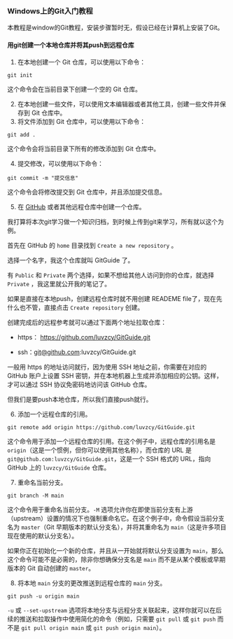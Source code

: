 

### Windows上的Git入门教程

本教程是window的Git教程，安装步骤暂时无，假设已经在计算机上安装了Git。

#### 用git创建一个本地仓库并将其push到远程仓库

1. 在本地创建一个 Git 仓库，可以使用以下命令：

```
git init
```

这个命令会在当前目录下创建一个空的 Git 仓库。

2. 在本地创建一些文件，可以使用文本编辑器或者其他工具，创建一些文件并保存到 Git 仓库中。
3. 将文件添加到 Git 仓库中，可以使用以下命令：

```
git add .
```

这个命令会将当前目录下所有的修改添加到 Git 仓库中。

4. 提交修改，可以使用以下命令：

```
git commit -m "提交信息"
```

这个命令会将修改提交到 Git 仓库中，并且添加提交信息。

5. 在 [GitHub](https://so.csdn.net/so/search?q=GitHub&spm=1001.2101.3001.7020) 或者其他远程仓库中创建一个仓库。

我打算将本次git学习做一个知识归档，到时候上传到git来学习，所有就以这个为例。

首先在 GitHub 的 `home` 目录找到 `Create a new repository` 。

选择一个名字，我这个仓库就叫 GitGuide 了。 

有 `Public` 和 `Private` 两个选择，如果不想给其他人访问到你的仓库，就选择 `Private` ，我这里就公开我的笔记了。

如果是直接在本地push，创建远程仓库时就不用创建 READEME file了，现在先什么也不管，直接点击 `Create repository` 创建。



创建完成后的远程参考就可以通过下面两个地址拉取仓库：

- https： https://github.com/luvzcy/GitGuide.git 

- ssh：git@github.com:luvzcy/GitGuide.git

一般用 https 的地址访问就行，因为使用 SSH 地址之前，你需要在对应的 GitHub 账户上设置 SSH 密钥，并在本地机器上生成并添加相应的公钥。这样，才可以通过 SSH 协议免密码地访问该 GitHub 仓库。

但我们是要push本地仓库，所以我们直接push就行。

6. 添加一个远程仓库的引用。

```
git remote add origin https://github.com/luvzcy/GitGuide.git
```

这个命令用于添加一个远程仓库的引用。在这个例子中，远程仓库的引用名是 `origin`（这是一个惯例，但你可以使用其他名称），而仓库的 URL 是 `git@github.com:luvzcy/GitGuide.git`，这是一个 SSH 格式的 URL，指向 GitHub 上的 `luvzcy/GitGuide` 仓库。

7. 重命名当前分支。

```
git branch -M main
```

这个命令用于重命名当前分支。`-M` 选项允许你在即使当前分支有上游（upstream）设置的情况下也强制重命名它。在这个例子中，命令假设当前分支名为 `master`（Git 早期版本的默认分支名），并将其重命名为 `main`（这是许多项目现在使用的默认分支名）。

如果你正在初始化一个新的仓库，并且从一开始就将默认分支设置为 `main`，那么这个命令可能不是必需的，除非你想确保分支名是 `main` 而不是从某个模板或早期版本的 Git 自动创建的 `master`。

8. 将本地 `main` 分支的更改推送到远程仓库的 `main` 分支。

```
git push -u origin main
```

`-u` 或 `--set-upstream` 选项将本地分支与远程分支关联起来，这样你就可以在后续的推送和拉取操作中使用简化的命令（例如，只需要 `git pull` 或 `git push` 而不是 `git pull origin main` 或 `git push origin main`）。